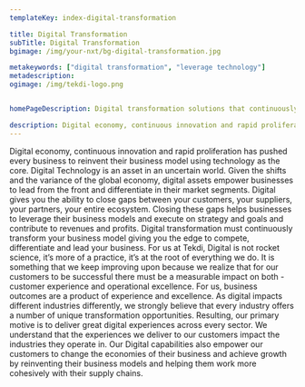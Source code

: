 ```yaml
---
templateKey: index-digital-transformation

title: Digital Transformation
subTitle: Digital Transformation
bgimage: /img/your-nxt/bg-digital-transformation.jpg

metakeywords: ["digital transformation", "leverage technology"]
metadescription:
ogimage: /img/tekdi-logo.png


homePageDescription: Digital transformation solutions that continuously transform your business model giving you the edge to compete, differentiate and lead your business. 

description: Digital economy, continuous innovation and rapid proliferation has pushed every business to reinvent their business model using technology as the core. Digital Technology is an asset in an uncertain world. Given the shifts and the variance of the global economy, digital assets empower businesses to lead from the front and differentiate in their market segments. Digital gives you the ability to close gaps between your customers, your suppliers, your partners, your entire ecosystem. Closing these gaps helps businesses to leverage their business models and execute on strategy and goals and contribute to revenues and profits. Digital transformation must continuously transform your business model giving you the edge to compete, differentiate and lead your business. For us at Tekdi, Digital is not rocket science, it’s more of a practice, it’s at the root of everything we do. It is something that we keep improving upon because we realize that for our customers to be successful there must be a measurable impact on both - customer experience and operational excellence. For us, business outcomes are a product of experience and excellence. As digital impacts different industries differently, we strongly believe that every industry offers a number of unique transformation opportunities. Resulting, our primary motive is to deliver great digital experiences across every sector. We understand that the experiences we deliver to our customers impact the industries they operate in. Our Digital capabilities also empower our customers to change the economies of their business and achieve growth by reinventing their business models and helping them work more cohesively with their supply chains.
---
```

Digital economy, continuous innovation and rapid proliferation has pushed every business to reinvent their business model using technology as the core. Digital Technology is an asset in an uncertain world. Given the shifts and the variance of the global economy, digital assets empower businesses to lead from the front and differentiate in their market segments. Digital gives you the ability to close gaps between your customers, your suppliers, your partners, your entire ecosystem. Closing these gaps helps businesses to leverage their business models and execute on strategy and goals and contribute to revenues and profits. Digital transformation must continuously transform your business model giving you the edge to compete, differentiate and lead your business. For us at Tekdi, Digital is not rocket science, it’s more of a practice, it’s at the root of everything we do. It is something that we keep improving upon because we realize that for our customers to be successful there must be a measurable impact on both - customer experience and operational excellence. For us, business outcomes are a product of experience and excellence. As digital impacts different industries differently, we strongly believe that every industry offers a number of unique transformation opportunities. Resulting, our primary motive is to deliver great digital experiences across every sector. We understand that the experiences we deliver to our customers impact the industries they operate in. Our Digital capabilities also empower our customers to change the economies of their business and achieve growth by reinventing their business models and helping them work more cohesively with their supply chains.